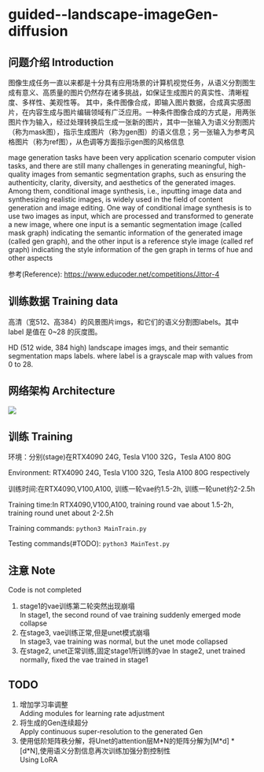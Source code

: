 # guided--landscape-imageGen-diffusion
## 问题介绍 Introduction
图像生成任务一直以来都是十分具有应用场景的计算机视觉任务，从语义分割图生成有意义、高质量的图片仍然存在诸多挑战，如保证生成图片的真实性、清晰程度、多样性、美观性等。
其中，条件图像合成，即输入图片数据，合成真实感图片，在内容生成与图片编辑领域有广泛应用。一种条件图像合成的方式是，用两张图片作为输入，经过处理转换后生成一张新的图片，其中一张输入为语义分割图片（称为mask图），指示生成图片（称为gen图）的语义信息；另一张输入为参考风格图片（称为ref图），从色调等方面指示gen图的风格信息

mage generation tasks have been very application scenario computer vision tasks, and there are still many challenges in generating meaningful, high-quality images from semantic segmentation graphs, such as ensuring the authenticity, clarity, diversity, and aesthetics of the generated images. Among them, conditional image synthesis, i.e., inputting image data and synthesizing realistic images, is widely used in the field of content generation and image editing. One way of conditional image synthesis is to use two images as input, which are processed and transformed to generate a new image, where one input is a semantic segmentation image (called mask graph) indicating the semantic information of the generated image (called gen graph), and the other input is a reference style image (called ref graph) indicating the style information of the gen graph in terms of hue and other aspects

参考(Reference): https://www.educoder.net/competitions/Jittor-4

## 训练数据 Training data
高清（宽512、高384）的风景图片imgs，和它们的语义分割图labels。其中 label 是值在 0~28 的灰度图。

HD (512 wide, 384 high) landscape images imgs, and their semantic segmentation maps labels. where label is a grayscale map with values from 0 to 28.

## 网络架构 Architecture
<img src="Architecture-diagram.svg">

## 训练 Training
环境：分别(stage)在RTX4090 24G, Tesla V100 32G，Tesla A100 80G

Environment: RTX4090 24G, Tesla V100 32G, Tesla A100 80G respectively

训练时间:在RTX4090,V100,A100, 训练一轮vae约1.5-2h, 训练一轮unet约2-2.5h

Training time:In RTX4090,V100,A100, training round vae about 1.5-2h, training round unet about 2-2.5h

Training commands: <code>python3 MainTrain.py</code>

Testing commands(#TODO): <code>python3 MainTest.py</code>

## 注意 Note
Code is not completed

1. stage1的vae训练第二轮突然出现崩塌<br>
In stage1, the second round of vae training suddenly emerged mode collapse
2. 在stage3, vae训练正常,但是unet模式崩塌<br>
In stage3, vae training was normal, but the unet mode collapsed
3. 在stage2, unet正常训练,固定stage1所训练的vae
In stage2, unet trained normally, fixed the vae trained in stage1

## TODO
1. 增加学习率调整<br>
Adding modules for learning rate adjustment
2. 将生成的Gen连续超分<br>
Apply continuous super-resolution to the generated Gen
3. 使用低阶矩阵秩分解，将Unet的attention层M\*N的矩阵分解为[M\*d] * [d\*N],使用语义分割信息再次训练加强分割控制性<br>
Using LoRA

